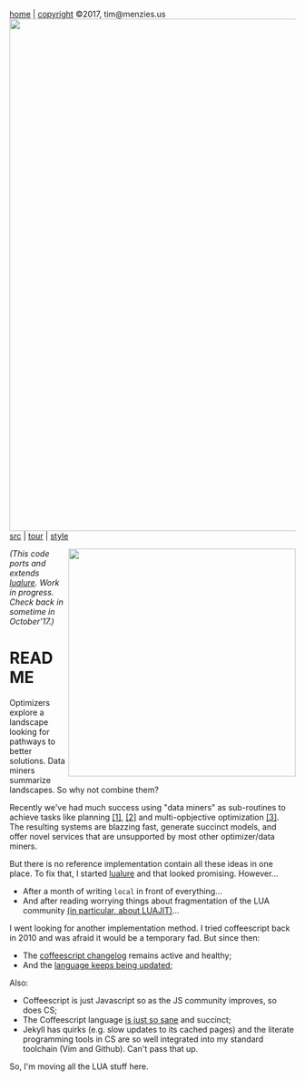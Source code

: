 [home](http://tiny.cc/koff) |
[copyright](https://github.com/koffee/script/blob/master/LICENSE.md) &copy;2017, tim&commat;menzies.us<br>
[<img width=900 src=https://raw.githubusercontent.com/koffee/script/master/img/head.jpg>](http://tiny.cc/koffee)<br>
[src](https://github.com/koffee/script/tree/master/lib) |
[tour](https://github.com/koffee/script/blob/master/docs/TOUR.md) |
[style](https://github.com/koffee/script/blob/master/docs/STYLE.md) 

<img src="http://www.backcountryengineering.com/wp-content/uploads/2016/11/workinprogress1.jpg" align=right width=400>


<em>(This code ports and extends
[lualure](https://lualure.github.io/info/). Work in progress. Check back in sometime in October'17.)</em>

# README 

Optimizers explore a landscape looking for pathways to better solutions.
Data miners summarize landscapes. So why not combine them?

Recently we've had much success using "data miners" as sub-routines to achieve tasks like planning
[[1]](https://arxiv.org/pdf/1609.03614.pdf), [[2]](https://arxiv.org/pdf/1708.05442.pdf) and
multi-opbjective optimization [[3]](https://arxiv.org/pdf/1705.05018.pdf). The resulting
systems are blazzing fast, generate succinct models, and offer novel services that are unsupported by most other optimizer/data miners.

But there is no reference implementation contain all these ideas  in one place. 
To fix that, I started [lualure](https://lualure.github.io/info/)
and that looked promising. However...

- After a month of writing `local` in front of everything... 
- And after reading worrying things about fragmentation of the LUA community [(in particular, about LUAJIT)](https://realmensch.org/2016/05/28/goodbye-lua/)...

I went looking for another implementation method. I tried coffeescript back in 2010 and was afraid it would be a temporary
fad.
But since then:

- The [coffeescript changelog](http://coffeescript.org/v2/#changelog)  remains active and healthy;
- And the [language  keeps being updated](http://coffeescript.org/v2/#coffeescript-2);

Also:

- Coffeescript is just Javascript so as the JS community improves, so does CS;
- The Coffeescript language [is just so sane](http://coffeescript.org/) and succinct;
- Jekyll has quirks (e.g. slow updates to its cached pages)
  and the literate programming tools in CS are so well integrated into my standard toolchain (Vim and Github).
  Can't pass that up.

So, I'm moving all the LUA stuff here.  

